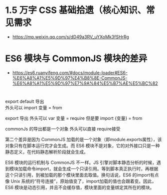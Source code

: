 # 1.5 万字 CSS 基础拾遗（核心知识、常见需求
* https://mp.weixin.qq.com/s/dD49a3RV_uYXoMk3fSHrRg

# ES6 模块与 CommonJS 模块的差异
* https://es6.ruanyifeng.com/#docs/module-loader#ES6-%E6%A8%A1%E5%9D%97%E4%B8%8E-CommonJS-%E6%A8%A1%E5%9D%97%E7%9A%84%E5%B7%AE%E5%BC%82

# 
export default 导出  
外头可以 import 变量 = from 

export 导出  外头可以 var 变量 = require
但是要  import {变量} = from 


commonJs 的导出都是一个对象 外头可以直接 require接受


第二个差异是因为 CommonJS 加载的是一个对象（即module.exports属性），该对象只有在脚本运行完才会生成。而 ES6 模块不是对象，它的对外接口只是一种静态定义，在代码静态解析阶段就会生成。


ES6 模块的运行机制与 CommonJS 不一样。JS 引擎对脚本静态分析的时候，遇到模块加载命令import，就会生成一个只读引用。等到脚本真正执行时，再根据这个只读引用，到被加载的那个模块里面去取值。换句话说，ES6 的import有点像 Unix 系统的“符号连接”，原始值变了，import加载的值也会跟着变。因此，ES6 模块是动态引用，并且不会缓存值，模块里面的变量绑定其所在的模块。


